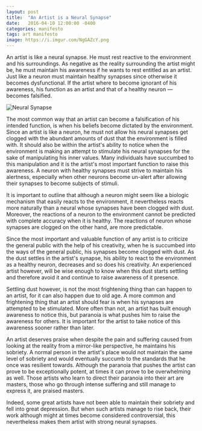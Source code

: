 ```yaml
---
layout: post
title:  "An Artist is a Neural Synapse"
date:   2016-04-10 12:00:00 -0400
categories: manifesto
tags: art manifesto
image: https://i.imgur.com/NgGAZcY.png
---
```


An artist is like a neural synapse. He must rest reactive to the environment and his surroundings. As negative as the reality surrounding the artist might be, he must maintain his awareness if he wants to rest entitled as an artist. Just like a neuron must maintain healthy synapses since otherwise it becomes dysfunctional. If the artist where to become ignorant of his awareness, his function as an artist and that of a healthy neuron — becomes falsified.

![Neural Synapse](https://i.imgur.com/NgGAZcY.png)

The most common way that an artist can become a falsification of his intended function, is when his beliefs become dictated by the environment. Since an artist is like a neuron, he must not allow his neural synapses get clogged with the abundant amounts of dust that the environment is filled with. It should also be within the artist's ability to notice when the environment is making an attempt to stimulate his neural synapses for the sake of manipulating his inner values. Many individuals have succumbed to this manipulation and it is the artist's most important function to raise this awareness. A neuron with healthy synapses must strive to maintain his alertness, especially when other neurons become un-alert after allowing their synapses to become subjects of stimuli.

It is important to outline that although a neuron might seem like a biologic mechanism that easily reacts to the environment, it nevertheless reacts more naturally than a neural whose synapses have been clogged with dust. Moreover, the reactions of a neuron to the environment cannot be predicted with complete accuracy when it is healthy. The reactions of neuron whose synapses are clogged on the other hand, are more predictable.

Since the most important and valuable function of any artist is to criticize the general public with the help of his creativity, when he is succumbed into the ways of the general public, his synapses become clogged with dust. As the dust settles in the artist's synapse, his ability to react to the environment as a healthy neuron, decreases and so does his creativity. An experienced artist however, will be wise enough to know when this dust starts settling and therefore avoid it and continue to raise awareness of it presence.

Settling dust however, is not the most frightening thing than can happen to an artist, for it can also happen due to old age. A more common and frightening thing that an artist should fear is when his synapses are attempted to be stimulated. More often than not, an artist has built enough awareness to notice this, but paranoia is what pushes him to raise the awareness for others. It is important for the artist to take notice of this awareness sooner rather than later.

An artist deserves praise when despite the pain and suffering caused from looking at the reality from a mirror-like perspective, he maintains his sobriety. A normal person in the artist's place would not maintain the same level of sobriety and would eventually succumb to the standards that he once was resilient towards. Although the paranoia that pushes the artist can prove to be exceptionally potent, at times it can prove to be overwhelming as well. Those artists who learn to direct their paranoia into their art are masters, those who go through intense suffering and still manage to express it, are praised masters.

Indeed, some great artists have not been able to maintain their sobriety and fell into great depression. But when such artists manage to rise back, their work although might at times become considered controversial, this nevertheless makes them artist with strong neural synapses.
